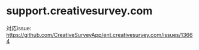 # support.creativesurvey.com

対応issue: https://github.com/CreativeSurveyApp/ent.creativesurvey.com/issues/13664
